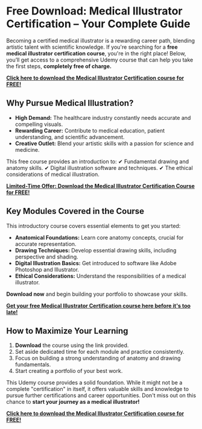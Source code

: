 # Free Download: Medical Illustrator Certification – Your Complete Guide

Becoming a certified medical illustrator is a rewarding career path, blending artistic talent with scientific knowledge. If you're searching for a **free medical illustrator certification course**, you're in the right place! Below, you’ll get access to a comprehensive Udemy course that can help you take the first steps, **completely free of charge.**

[**Click here to download the Medical Illustrator Certification course for FREE!**](https://udemywork.com/medical-illustrator-certification)

## Why Pursue Medical Illustration?

*   **High Demand:** The healthcare industry constantly needs accurate and compelling visuals.
*   **Rewarding Career:** Contribute to medical education, patient understanding, and scientific advancement.
*   **Creative Outlet:** Blend your artistic skills with a passion for science and medicine.

This free course provides an introduction to:
✔ Fundamental drawing and anatomy skills.
✔ Digital illustration software and techniques.
✔ The ethical considerations of medical illustration.

[**Limited-Time Offer: Download the Medical Illustrator Certification Course for FREE!**](https://udemywork.com/medical-illustrator-certification)

## Key Modules Covered in the Course

This introductory course covers essential elements to get you started:

*   **Anatomical Foundations:** Learn core anatomy concepts, crucial for accurate representation.
*   **Drawing Techniques:** Develop essential drawing skills, including perspective and shading.
*   **Digital Illustration Basics:** Get introduced to software like Adobe Photoshop and Illustrator.
*   **Ethical Considerations:** Understand the responsibilities of a medical illustrator.

**Download now** and begin building your portfolio to showcase your skills.

[**Get your free Medical Illustrator Certification course here before it's too late!**](https://udemywork.com/medical-illustrator-certification)

## How to Maximize Your Learning

1.  **Download** the course using the link provided.
2.  Set aside dedicated time for each module and practice consistently.
3.  Focus on building a strong understanding of anatomy and drawing fundamentals.
4.  Start creating a portfolio of your best work.

This Udemy course provides a solid foundation. While it might not be a complete "certification" in itself, it offers valuable skills and knowledge to pursue further certifications and career opportunities. Don't miss out on this chance to **start your journey as a medical illustrator!**

[**Click here to download the Medical Illustrator Certification course for FREE!**](https://udemywork.com/medical-illustrator-certification)
